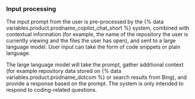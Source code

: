 ### Input processing

The input prompt from the user is pre-processed by the {% data variables.product.prodname_copilot_chat_short %} system, combined with contextual information (for example, the name of the repository the user is currently viewing and the files the user has open), and sent to a large language model. User input can take the form of code snippets or plain language.

The large language model will take the prompt, gather additional context (for example repository data stored on {% data variables.product.prodname_dotcom %} or search results from Bing), and provide a response based on the prompt. The system is only intended to respond to coding-related questions.
